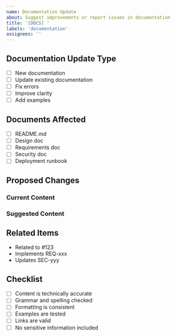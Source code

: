 ```yaml
---
name: Documentation Update
about: Suggest improvements or report issues in documentation
title: '[DOCS] '
labels: 'documentation'
assignees: ''
---
```


## Documentation Update Type
<!-- What kind of documentation update is this? -->
- [ ] New documentation
- [ ] Update existing documentation
- [ ] Fix errors
- [ ] Improve clarity
- [ ] Add examples

## Documents Affected
<!-- List the documents that need to be updated -->
- [ ] README.md
- [ ] Design doc
- [ ] Requirements doc
- [ ] Security doc
- [ ] Deployment runbook

## Proposed Changes
<!-- Describe what needs to be changed -->

### Current Content
<!-- If updating existing docs, what's there now? -->

### Suggested Content
<!-- What should it be changed to? -->

## Related Items
<!-- List related issues, PRs, or requirements -->
- Related to #123
- Implements REQ-xxx
- Updates SEC-yyy

## Checklist
- [ ] Content is technically accurate
- [ ] Grammar and spelling checked
- [ ] Formatting is consistent
- [ ] Examples are tested
- [ ] Links are valid
- [ ] No sensitive information included